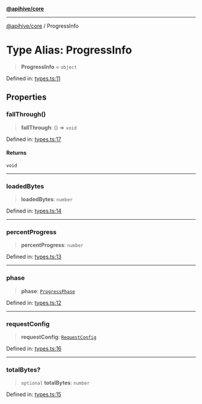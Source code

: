 [**@apihive/core**](../README.md)

***

[@apihive/core](../globals.md) / ProgressInfo

# Type Alias: ProgressInfo

> **ProgressInfo** = `object`

Defined in: [types.ts:11](https://github.com/cleverplatypus/apihive-core/blob/917ef8bbf07171bc9393193650ebef9dbc655327/src/types.ts#L11)

## Properties

### fallThrough()

> **fallThrough**: () => `void`

Defined in: [types.ts:17](https://github.com/cleverplatypus/apihive-core/blob/917ef8bbf07171bc9393193650ebef9dbc655327/src/types.ts#L17)

#### Returns

`void`

***

### loadedBytes

> **loadedBytes**: `number`

Defined in: [types.ts:14](https://github.com/cleverplatypus/apihive-core/blob/917ef8bbf07171bc9393193650ebef9dbc655327/src/types.ts#L14)

***

### percentProgress

> **percentProgress**: `number`

Defined in: [types.ts:13](https://github.com/cleverplatypus/apihive-core/blob/917ef8bbf07171bc9393193650ebef9dbc655327/src/types.ts#L13)

***

### phase

> **phase**: [`ProgressPhase`](ProgressPhase.md)

Defined in: [types.ts:12](https://github.com/cleverplatypus/apihive-core/blob/917ef8bbf07171bc9393193650ebef9dbc655327/src/types.ts#L12)

***

### requestConfig

> **requestConfig**: [`RequestConfig`](RequestConfig.md)

Defined in: [types.ts:16](https://github.com/cleverplatypus/apihive-core/blob/917ef8bbf07171bc9393193650ebef9dbc655327/src/types.ts#L16)

***

### totalBytes?

> `optional` **totalBytes**: `number`

Defined in: [types.ts:15](https://github.com/cleverplatypus/apihive-core/blob/917ef8bbf07171bc9393193650ebef9dbc655327/src/types.ts#L15)
